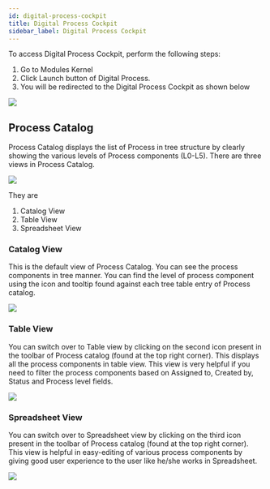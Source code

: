 ```yaml
---
id: digital-process-cockpit
title: Digital Process Cockpit
sidebar_label: Digital Process Cockpit
---
```


To access Digital Process Cockpit, perform the following steps:

1. Go to Modules Kernel
2. Click Launch button of Digital Process.
3. You will be redirected to the Digital Process Cockpit as shown below

![](https://storage.googleapis.com/ktern-docs-files/process-cockpit-1.png)

## Process Catalog

Process Catalog displays the list of Process in tree structure by clearly showing the various levels of Process components (L0-L5).
There are three views in Process Catalog.

![](https://storage.googleapis.com/ktern-docs-files/process-cockpit-1.png)

They are

1. Catalog View
2. Table View
3. Spreadsheet View

### Catalog View

This is the default view of Process Catalog. You can see the process components in tree manner. You can find the level of process component using the icon and tooltip found against each tree table entry of Process catalog.

![](https://storage.googleapis.com/ktern-docs-files/process-cockpit-2.png)

### Table View

You can switch over to Table view by clicking on the second icon present in the toolbar of Process catalog (found at the top right corner). This displays all the process components in table view. This view is very helpful if you need to filter the process components based on Assigned to, Created by, Status and Process level fields.

![](https://storage.googleapis.com/ktern-docs-files/process-cockpit-3.png)

### Spreadsheet View

You can switch over to Spreadsheet view by clicking on the third icon present in the toolbar of Process catalog (found at the top right corner). This view is helpful in easy-editing of various process components by giving good user experience to the user like he/she works in Spreadsheet.

![](https://storage.googleapis.com/ktern-docs-files/process-cockpit-4.png)
